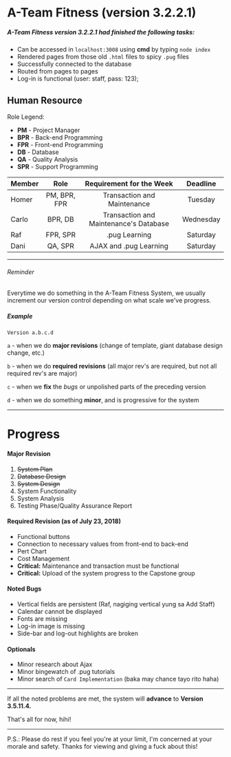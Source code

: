# A-Team Fitness (version 3.2.2.1)

##### A-Team Fitness version 3.2.2.1 had finished the following tasks:
- Can be accessed in `localhost:3008` using __cmd__ by typing `node index`
- Rendered pages from those old `.html` files to spicy `.pug` files
- Successfully connected to the database
- Routed from pages to pages
- Log-in is functional (user: staff, pass: 123);

## Human Resource

Role Legend:
 - **PM**  - Project Manager
 - **BPR** - Back-end Programming
 - **FPR** - Front-end Programming
 - **DB**  - Database
 - **QA**  - Quality Analysis
 - **SPR**  - Support Programming

| Member  | Role         |   Requirement for the Week                 | Deadline | 
| ------- |:------------:| :-----------------------------------------:| :------: |
| Homer   | PM, BPR, FPR | Transaction and Maintenance                | Tuesday  |
| Carlo   | BPR, DB      |   Transaction and Maintenance's Database   | Wednesday|
| Raf     | FPR, SPR     |        .pug Learning        				  | Saturday |
| Dani    | QA, SPR      |    AJAX and .pug Learning                  | Saturday |
---
###### Reminder
Everytime we do something in the A-Team Fitness System, we usually increment our version control depending on what scale we've progress.

##### Example
`Version a.b.c.d`

`a` - when we do **major revisions** (change of template, giant database design change, etc.)

`b` - when we do **required revisions** (all major rev's are required, but not all required rev's are major)

`c` - when we **fix** the _bugs_ or unpolished parts of the preceding version 

`d` - when we do something **minor**, and is progressive for the system

---
# Progress

#### Major Revision
1. ~~System Plan~~
2. ~~Database Design~~
3. ~~System Design~~
4. System Functionality
5. System Analysis
6. Testing Phase/Quality Assurance Report

#### Required Revision (as of July 23, 2018)
- Functional buttons
- Connection to necessary values from front-end to back-end
- Pert Chart
- Cost Management
- **Critical:** Maintenance and transaction must be functional
- **Critical:** Upload of the system progress to the Capstone group

#### Noted Bugs
- Vertical fields are persistent (Raf, nagiging vertical yung sa Add Staff)
- Calendar cannot be displayed
- Fonts are missing
- Log-in image is missing
- Side-bar and log-out highlights are broken

#### Optionals
- Minor research about Ajax
- Minor bingewatch of .pug tutorials
- Minor search of `Card Implementation` (baka may chance tayo rito haha)

---
If all the noted problems are met, the system will __advance__ to **Version 3.5.11.4.**


That's all for now, hihi!

---
P.S.: Please do rest if you feel you're at your limit, I'm concerned at your morale and safety. Thanks for viewing and giving a fuck about this!